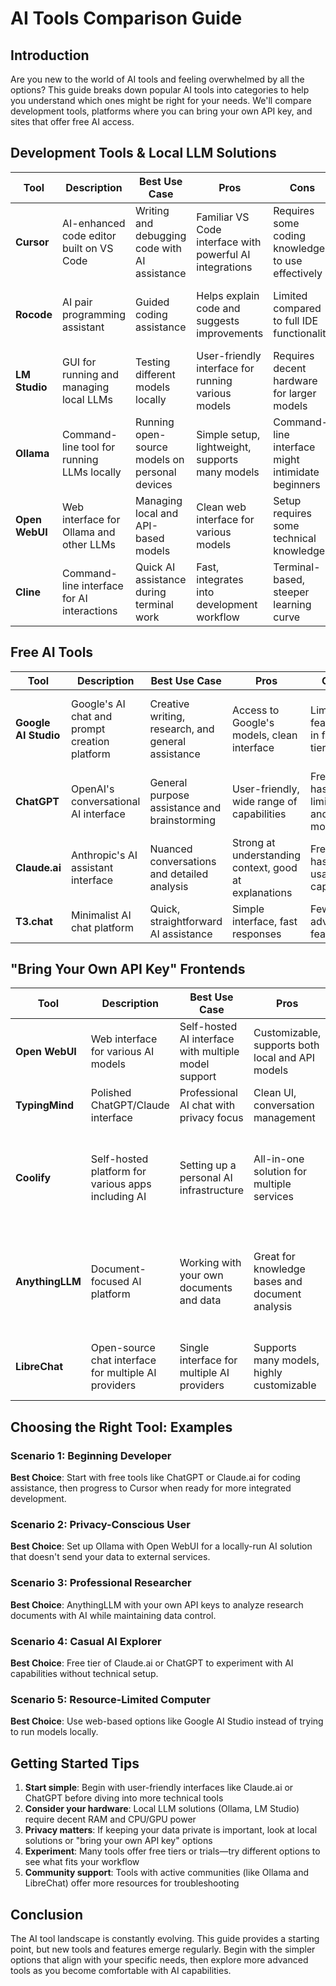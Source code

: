 # AI Tools Comparison Guide

## Introduction
Are you new to the world of AI tools and feeling overwhelmed by all the options? This guide breaks down popular AI tools into categories to help you understand which ones might be right for your needs. We'll compare development tools, platforms where you can bring your own API key, and sites that offer free AI access.

## Development Tools & Local LLM Solutions

| Tool | Description | Best Use Case | Pros | Cons | Cost |
|------|-------------|--------------|------|------|------|
| **Cursor** | AI-enhanced code editor built on VS Code | Writing and debugging code with AI assistance | Familiar VS Code interface with powerful AI integrations | Requires some coding knowledge to use effectively | Free tier available; Pro plan $20/month |
| **Rocode** | AI pair programming assistant | Guided coding assistance | Helps explain code and suggests improvements | Limited compared to full IDE functionality | Free tier with usage limits; paid plans from $10/month |
| **LM Studio** | GUI for running and managing local LLMs | Testing different models locally | User-friendly interface for running various models | Requires decent hardware for larger models | Free and open source |
| **Ollama** | Command-line tool for running LLMs locally | Running open-source models on personal devices | Simple setup, lightweight, supports many models | Command-line interface might intimidate beginners | Free and open source |
| **Open WebUI** | Web interface for Ollama and other LLMs | Managing local and API-based models | Clean web interface for various models | Setup requires some technical knowledge | Free and open source |
| **Cline** | Command-line interface for AI interactions | Quick AI assistance during terminal work | Fast, integrates into development workflow | Terminal-based, steeper learning curve | Free; may require API keys with usage costs |

## Free AI Tools 

| Tool | Description | Best Use Case | Pros | Cons | Cost |
|------|-------------|--------------|------|------|------|
| **Google AI Studio** | Google's AI chat and prompt creation platform | Creative writing, research, and general assistance | Access to Google's models, clean interface | Limited features in free tier | Free tier available; paid access to advanced models |
| **ChatGPT** | OpenAI's conversational AI interface | General purpose assistance and brainstorming | User-friendly, wide range of capabilities | Free tier has limitations and older model | Free tier available; Plus subscription $20/month |
| **Claude.ai** | Anthropic's AI assistant interface | Nuanced conversations and detailed analysis | Strong at understanding context, good at explanations | Free tier has usage caps | Free tier available; Pro subscription $20/month |
| **T3.chat** | Minimalist AI chat platform | Quick, straightforward AI assistance | Simple interface, fast responses | Fewer advanced features | Free with usage limits |

## "Bring Your Own API Key" Frontends

| Tool | Description | Best Use Case | Pros | Cons | Cost |
|------|-------------|--------------|------|------|------|
| **Open WebUI** | Web interface for various AI models | Self-hosted AI interface with multiple model support | Customizable, supports both local and API models | Requires setup and configuration | Free and open source + API costs |
| **TypingMind** | Polished ChatGPT/Claude interface | Professional AI chat with privacy focus | Clean UI, conversation management | Paid after trial period | $9/month + API costs |
| **Coolify** | Self-hosted platform for various apps including AI | Setting up a personal AI infrastructure | All-in-one solution for multiple services | More complex to set up and maintain | Free self-hosted; Cloud version from $5/month + API costs |
| **AnythingLLM** | Document-focused AI platform | Working with your own documents and data | Great for knowledge bases and document analysis | Requires setup and technical knowledge | Free self-hosted; Cloud option from $10/month + API costs |
| **LibreChat** | Open-source chat interface for multiple AI providers | Single interface for multiple AI providers | Supports many models, highly customizable | More technical to set up than commercial options | Free and open source + API costs |

## Choosing the Right Tool: Examples

### Scenario 1: Beginning Developer
**Best Choice**: Start with free tools like ChatGPT or Claude.ai for coding assistance, then progress to Cursor when ready for more integrated development.

### Scenario 2: Privacy-Conscious User
**Best Choice**: Set up Ollama with Open WebUI for a locally-run AI solution that doesn't send your data to external services.

### Scenario 3: Professional Researcher
**Best Choice**: AnythingLLM with your own API keys to analyze research documents with AI while maintaining data control.

### Scenario 4: Casual AI Explorer
**Best Choice**: Free tier of Claude.ai or ChatGPT to experiment with AI capabilities without technical setup.

### Scenario 5: Resource-Limited Computer
**Best Choice**: Use web-based options like Google AI Studio instead of trying to run models locally.

## Getting Started Tips

1. **Start simple**: Begin with user-friendly interfaces like Claude.ai or ChatGPT before diving into more technical tools
2. **Consider your hardware**: Local LLM solutions (Ollama, LM Studio) require decent RAM and CPU/GPU power
3. **Privacy matters**: If keeping your data private is important, look at local solutions or "bring your own API key" options
4. **Experiment**: Many tools offer free tiers or trials—try different options to see what fits your workflow
5. **Community support**: Tools with active communities (like Ollama and LibreChat) offer more resources for troubleshooting

## Conclusion

The AI tool landscape is constantly evolving. This guide provides a starting point, but new tools and features emerge regularly. Begin with the simpler options that align with your specific needs, then explore more advanced tools as you become comfortable with AI capabilities.
